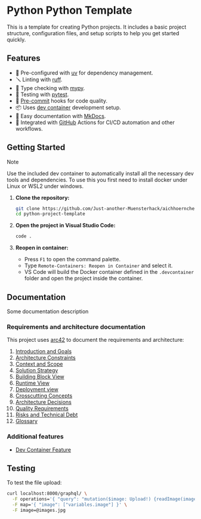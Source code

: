 # Python Python Template

This is a template for creating Python projects. It includes a basic project structure, configuration files, and setup scripts to help you get started quickly.

## Features

- 📁 Pre-configured with [uv](https://docs.astral.sh/uv/) for dependency management.
- 🪛 Linting with [ruff](https://docs.astral.sh/ruff/).
- 🔧 Type checking with [mypy](https://mypy-lang.org/).
- 🧪 Testing with [pytest](https://docs.pytest.org/en/stable/).
- 📝 [Pre-commit](https://pre-commit.com/) hooks for code quality.
- 📦 Uses [dev container](https://containers.dev/) development setup.
- 🔎 Easy documentation with [MkDocs](https://containers.dev/).
- 🧰 Integrated with [GitHub](https://docs.github.com/en) Actions for CI/CD automation and other workflows.

## Getting Started

> [!NOTE]
> Use the included dev container to automatically install all the necessary dev tools and dependencies. To use this you first need to install docker under Linux or WSL2 under windows.

1. **Clone the repository:**
    ```sh
    git clone https://github.com/Just-another-Muensterhack/aichhoernchen-backend.git
    cd python-project-template
    ```

2. **Open the project in Visual Studio Code:**
    ```sh
    code .
    ```

3. **Reopen in container:**
    - Press `F1` to open the command palette.
    - Type `Remote-Containers: Reopen in Container` and select it.
    - VS Code will build the Docker container defined in the `.devcontainer` folder and open the project inside the container.

## Documentation

Some documentation description

### Requirements and architecture documentation

This project uses [arc42](https://docs.arc42.org/home/) to document the requirements and architecture:
1. [Introduction and Goals](docs/arc/introduction.md)
1. [Architecture Constraints](docs/arc/constraints.md)
1. [Context and Scope](docs/arc/context.md)
1. [Solution Strategy](docs/arc/strategy.md)
1. [Building Block View](docs/arc/building_block.md)
1. [Runtime View](docs/arc/runtime.md)
1. [Deployment view](docs/arc/deployment.md)
1. [Crosscutting Concepts](docs/arc/concepts.md)
1. [Architecture Decisions](docs/arc/decisions.md)
1. [Quality Requirements](docs/arc/quality.md)
1. [Risks and Technical Debt](docs/arc/risks.md)
1. [Glossary](docs/arc/glossary.md)

### Additional features

* [Dev Container Feature](https://containers.dev/features)

## Testing

To test the file upload:

```bash
curl localhost:8000/graphql/ \
  -F operations='{ "query": "mutation($image: Upload!) {readImage(image: $image)}", "variables": { "image": null } }' \
  -F map='{ "image": ["variables.image"] }' \
  -F image=@images.jpg
```

